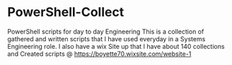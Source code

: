 # PowerShell-Collect
PowerShell scripts for day to day Engineering
This is a collection of gathered and written scripts that I have used everyday in a Systems Engineering role. I also have a wix
Site up that I have about 140 collections and Created scripts @ https://boyette70.wixsite.com/website-1
